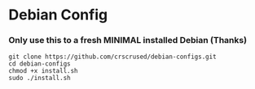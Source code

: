 # Debian Config

### Only use this to a fresh MINIMAL installed Debian (Thanks)
```
git clone https://github.com/crscrused/debian-configs.git
cd debian-configs
chmod +x install.sh
sudo ./install.sh
```
